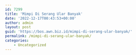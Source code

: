 ```yaml
---
id: 7299
title: 'Mimpi Di Serang Ular Banyak'
date: '2022-12-17T00:43:53+00:00'
author: admin
layout: post
guid: 'https://bos.awn.biz.id/mimpi-di-serang-ular-banyak/'
permalink: /mimpi-di-serang-ular-banyak/
categories:
    - Uncategorized
---
```


